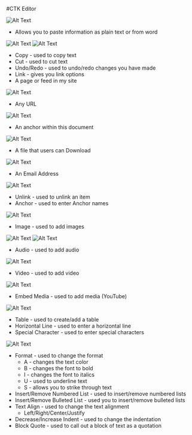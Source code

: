 #CTK Editor

![Alt Text](https://github.com/concordia-publishing-house/unite-help/raw/master//images/EditorBar.JPG "")

* Allows you to paste information as plain text or from word

![Alt Text](https://github.com/concordia-publishing-house/unite-help/raw/master//images/PasteasPlainText.JPG "")
![Alt Text](https://github.com/concordia-publishing-house/unite-help/raw/master//images/PastefromWord.JPG "")

* Copy - used to copy text
* Cut - used to cut text
* Undo/Redo - used to undo/redo changes you have made
* Link - gives you link options
* A page or feed in my site

![Alt Text](https://github.com/concordia-publishing-house/unite-help/raw/master//images/apageorfeedonmysite.JPG "")

* Any URL

![Alt Text](https://github.com/concordia-publishing-house/unite-help/raw/master//images/AnyLink.JPG "")


* An anchor within this document
 
![Alt Text](https://github.com/concordia-publishing-house/unite-help/raw/master//images/ananchorwithinthisdocument.JPG "")

* A file that users can Download

![Alt Text](https://github.com/concordia-publishing-house/unite-help/raw/master//images/afilethatusercandownload.JPG "")

* An Email Address

![Alt Text](https://github.com/concordia-publishing-house/unite-help/raw/master//images/anemailaddress.JPG "")

* Unlink - used to unlink an item
* Anchor - used to enter Anchor names

![Alt Text](https://github.com/concordia-publishing-house/unite-help/raw/master//images/anchorproperties.JPG "")


* Image - used to add images

![Alt Text](https://github.com/concordia-publishing-house/unite-help/raw/master//images/Selectanimage.JPG "")
![Alt Text](https://github.com/concordia-publishing-house/unite-help/raw/master//images/ipadvanced.JPG "")
 
* Audio - used to add audio

![Alt Text](https://github.com/concordia-publishing-house/unite-help/raw/master//images/audio.JPG "")


* Video - used to add video

![Alt Text](https://github.com/concordia-publishing-house/unite-help/raw/master//images/addvideo.JPG "")

* Embed Media - used to add media (YouTube)

![Alt Text](https://github.com/concordia-publishing-house/unite-help/raw/master//images/embedmedia.JPG "")


* Table - used to create/add a table
* Horizontal Line - used to enter a horizontal line
* Special Character - used to enter special characters

![Alt Text](https://github.com/concordia-publishing-house/unite-help/raw/master//images/SelectSpecialCharacter.JPG "")

* Format - used to change the format
     * A - changes the text color
     * B - changes the font to bold
     * I - changes the font to italics
     * U - used to underline text
     * S - allows you to strike through text
* Insert/Remove Numbered List - used to insert/remove numbered lists
* Insert/Remove Bulleted List - used you to insert/remove bulleted lists
* Text Align - used to change the text alignment
     * Left/Right/Center/Justify
* Decrease/Increase Indent - used to change the indentation
* Block Quote - used to call out a block of text as a quotation
